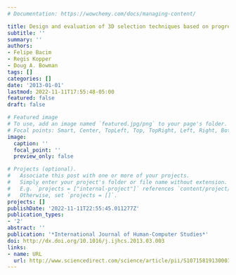 ```yaml
---
# Documentation: https://wowchemy.com/docs/managing-content/

title: Design and evaluation of 3D selection techniques based on progressive refinement
subtitle: ''
summary: ''
authors:
- Felipe Bacim
- Regis Kopper
- Doug A. Bowman
tags: []
categories: []
date: '2013-01-01'
lastmod: 2022-11-11T17:55:48-05:00
featured: false
draft: false

# Featured image
# To use, add an image named `featured.jpg/png` to your page's folder.
# Focal points: Smart, Center, TopLeft, Top, TopRight, Left, Right, BottomLeft, Bottom, BottomRight.
image:
  caption: ''
  focal_point: ''
  preview_only: false

# Projects (optional).
#   Associate this post with one or more of your projects.
#   Simply enter your project's folder or file name without extension.
#   E.g. `projects = ["internal-project"]` references `content/project/deep-learning/index.md`.
#   Otherwise, set `projects = []`.
projects: []
publishDate: '2022-11-11T22:55:45.011277Z'
publication_types:
- '2'
abstract: ''
publication: '*International Journal of Human-Computer Studies*'
doi: http://dx.doi.org/10.1016/j.ijhcs.2013.03.003
links:
- name: URL
  url: http://www.sciencedirect.com/science/article/pii/S1071581913000384
---
```

